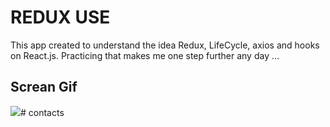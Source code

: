 <h1>REDUX USE</h1>

This app created to understand the idea Redux, LifeCycle, axios and  hooks on React.js. Practicing that makes me one step further any day ... 

<h2>Screan Gif</h2>

![](screen.gif)# contacts
